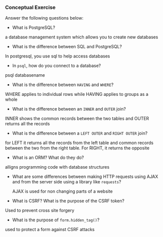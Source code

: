 ### Conceptual Exercise

Answer the following questions below:

- What is PostgreSQL?
<p>a database management system which allows you to create new databases</p>

- What is the difference between SQL and PostgreSQL?
<p>In postgresql, you use sql to help access databases</p>

- In `psql`, how do you connect to a database?
<p>psql databasename</p>

- What is the difference between `HAVING` and `WHERE`?
<p>WHERE applies to individual rows while HAVING applies to groups as a whole</p>

- What is the difference between an `INNER` and `OUTER` join?
<p>INNER shows the common records between the two tables and OUTER returns all the records</p>

- What is the difference between a `LEFT OUTER` and `RIGHT OUTER` join?
<p>for LEFT it returns all the records from the left table and common records between the two from the right table. For RIGHT, it returns the opposite</p>

- What is an ORM? What do they do?
<p>alligns programming code with database structures</p>

- What are some differences between making HTTP requests using AJAX 
  and from the server side using a library like `requests`?
  <p>AJAX is used for non changing parts of a website</p>

- What is CSRF? What is the purpose of the CSRF token?
<p>Used to prevent cross site forgery</p>

- What is the purpose of `form.hidden_tag()`?
<p>used to protect a form against CSRF attacks</p>
